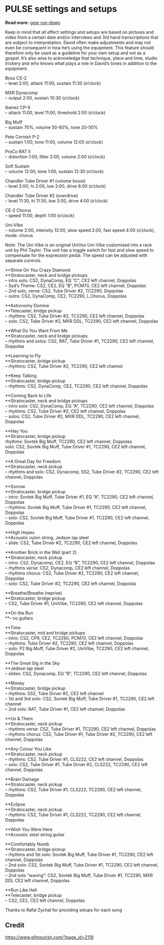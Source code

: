 PULSE settings and setups
=========================

**Read more:** [gear run-down](https://www.gilmourish.com/?page_id=2117)

Keep in mind that all effect settings and setups are based on pictures and video from a certain date and/or interviews and 3rd hand transcriptions that are subject to interpretation. David often make adjustments and may not even be consequent in how he’s using the equipment. This feature should therefore only be used as a guideline for your own setup and not as a gospel. It’s also wise to acknowledge that technique, place and time, studio trickery and who knows what plays a role in David’s tones in addition to the equipment.

Boss CS-2  
– level 2:00, attack 11:00, sustain 11:30 (o’clock)

MXR Dynacomp  
– output 2:00, sustain 10:30 (o’clock)

Ibanez CP-9  
– attack 11:00, level 11:00, threshold 2:00 (o’clock)

Big Muff  
– sustain 70%, volume 50-60%, tone 20-50%

Pete Cornish P-2  
– sustain 1:00, tone 11:00, volume 12:00 (o’clock)

ProCo RAT II  
– distortion 1:00, filter 2:00, volume 2:00 (o’clock)

Soft Sustain  
– volume 12:00, tone 1:00, sustain 12:30 (o’clock)

Chandler Tube Driver #1 (volume boost)  
– level 2:00, hi 2:00, low 2:00, drive 8:00 (o’clock)

Chandler Tube Driver #2 (overdrive)  
– level 11:30, hi 11:30, low 3:00, drive 4:00 (o’clock)

CE-2 Chorus  
– speed 11:00, depth 1:00 (o’clock)

Uni-Vibe  
– volume 2:00, intensity 12:00, slow speed 2:00, fast speed 4:00 (o’clock), mode: chorus

Note: The Uni-Vibe is an original UniVox Uni-Vibe customised into a rack unit by Phil Taylor. The unit has a toggle switch for fast and slow speed to compensate for the expression pedal. The speed can be adjusted with separate controls.

**Shine On You Crazy Diamond  
**Stratocaster, neck and bridge pickups  
– intro solo: CS2, DynaComp, EQ “C”, CE2 left channel, Doppolas  
– Syd’s Theme: CS2, CE2, EQ “B”, PCM70, CE2 left channel, Doppolas  
– 2nd solo, verse: CS2, Tube Driver #2, TC2290, Doppolas  
– outro: CS2, DynaComp, CE2, TC2290, L.Chorus, Doppolas

**Astronomy Domine  
**Telecaster, bridge pickup  
– rhythms: CS2, Tube Driver #2, TC2290, CE2 left channel, Doppolas  
– solo: CS2, Tube Driver #2, MXR DDL, TC2290, CE2 left channel, Doppolas

**What Do You Want From Me  
**Stratocaster, neck and bridge pickups  
– rhythms and solos: CS2, RAT, Tube Driver #1, TC2290, CE2 left channel, Doppolas

**Learning to Fly  
**Stratocaster, bridge pickup  
– rhythms: CS2, Tube Driver #2, TC2290, CE2 left channel

**Keep Talking  
**Stratocaster, bridge pickup  
– rhythms: CS2, DynaComp, CE2, TC2290, CE2 left channel, Doppolas

**Coming Back to Life  
**Stratocaster, neck and bridge pickups  
– intro solo: CS2, DynaComp, EQ “A”, TC2290, CE2 left channel, Doppolas  
– rhythms: CS2, Tube Driver #2, CE2 left channel, Doppolas  
– solos: CS2, Tube Driver #2, MXR DDL, TC2290, CE2 left channel, Doppolas

**Hey You  
**Stratocaster, bridge pickup  
rhythms: Sovtek Big Muff, TC2290, CE2 left channel, Doppolas  
solo: CS2, Sovtek Big Muff, Tube Driver #1, TC2290, CE2 left channel, Doppolas

**A Great Day for Freedom  
**Stratocaster, neck pickup  
– rhythms and solo: CS2, Dynacomp, SS2, Tube Driver #2, TC2290, CE2 left channel, Doppolas

**Sorrow  
**Stratocaster, bridge pickup  
– intro: Sovtek Big Muff, Tube Driver #1, EQ “A”, TC2290, CE2 left channel, Doppolas  
– rhythms: Sovtek Big Muff, Tube Driver #1, TC2290, CE2 left channel, Doppolas  
– solo: CS2, Sovtek Big Muff, Tube Driver #1, TC2290, CE2 left channel, Doppolas

**High Hopes  
**Acoustic nylon string, Jedson lap steel  
– slide: CS2, Tube Driver #2, TC2290, CE2 left channel, Doppolas

**Another Brick in the Wall (part 2)  
**Stratocaster, neck pickup  
– intro: CS2, Dynacomp, CE2, EQ “B”, TC2290, CE2 left channel, Doppolas  
– rhythms verse: CS2, Dynacomp, CE2 left channel, Doppolas  
– rhythms chorus: CS2, Tube Driver #2, TC2290, CE2 left channel, Doppolas  
– solo: CS2, Tube Driver #2, TC2290, CE2 left channel, Doppolas

**Breathe/Breathe (reprise)  
**Stratocaster, bridge pickup  
– CS2, Tube Driver #1, UniVibe, TC2290, CE2 left channel, Doppolas

**On the Run  
**– no guitars

**Time  
**Stratocaster, mid and bridge pickups  
– intro: CS2, CP9, CE2, TC2290, PCM70, CE2 left channel, Doppolas  
– rhythms: Tube Driver #2, TC2290, CE2 left channel, Doppolas  
– solo: P2 Big Muff, Tube Driver #2, UniVibe, TC2290, CE2 left channel, Doppolas

**The Great Gig in the Sky  
**Jedson lap steel  
– slides: CS2, Dynacomp, EQ “B”, TC2290, CE2 left channel, Doppolas

**Money  
**Stratocaster, bridge pickup  
– rhythms: SS2, Tube Driver #2, CE2 left channel  
– 1st and 3rd solo: CS2, Sovtek Big Muff, Tube Driver #1, TC2290, CE2 left channel  
– 2nd solo: RAT, Tube Driver #1, CE2 left channel, Doppolas

**Us & Them  
**Stratocaster, neck pickup  
– rhythms verse: CS2, Tube Driver #1, TC2290, CE2 left channel, Doppolas  
– rhythms chorus: CS2, Tube Driver #1, Tube Driver #2, TC2290, CE2 left channel, Doppolas

**Any Colour You Like  
**Stratocaster, neck pickup  
– rhythms: CS2, Tube Driver #1, CLS222, CE2 left channel, Doppolas  
– solo: CS2, Tube Driver #1, Tube Driver #2, CLS222, TC2290, CE2 left channel, Doppolas

**Brain Damage  
**Stratocaster, neck pickup  
– rhythms: CS2, Tube Driver #1, CLS222, TC2290, CE2 left channel, Doppolas

**Eclipse  
**Stratocaster, neck pickup  
– rhythms: CS2, Tube Driver #1, CLS222, TC2290, CE2 left channel, Doppolas

**Wish You Were Here  
**Acoustic steel string guitar

**Comfortably Numb  
**Stratocaster, bridge pickup  
– rhythms and 1st solo: Sovtek Big Muff, Tube Driver #1, TC2290, CE2 left channel, Doppolas  
– 2nd solo: CS2, Sovtek Big Muff, Tube Driver #1, TC2290, CE2 left channel, Doppolas  
– 2nd solo “waving”: CS2, Sovtek Big Muff, Tube Driver #1, TC2290, MXR DDL CE2 left channel, Doppolas

**Run Like Hell  
**Telecaster, bridge pickup  
– CS2, CE2, CE2 left channel, Doppolas

Thanks to Rafal Zychal for providing setups for each song

## Credit

https://www.gilmourish.com/?page_id=2119
